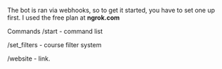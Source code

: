The bot is ran via webhooks, so to get it started, you have to set one up first.
I used the free plan at **ngrok.com**

Commands
/start - command list

/set_filters - course filter system

/website - link.